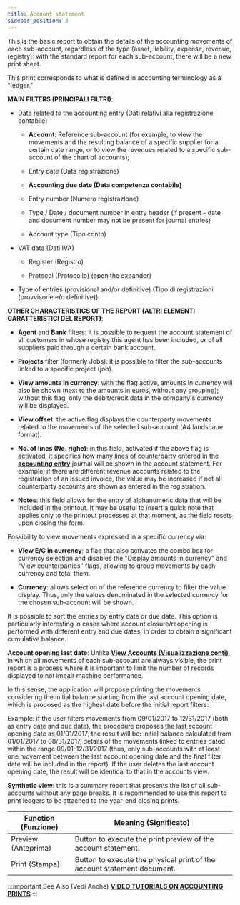 ```yaml
---
title: Account statement
sidebar_position: 3
---
```


This is the basic report to obtain the details of the accounting movements of each sub-account, regardless of the type (asset, liability, expense, revenue, registry): with the standard report for each sub-account, there will be a new print sheet.

This print corresponds to what is defined in accounting terminology as a "ledger."

**MAIN FILTERS (PRINCIPALI FILTRI)**:

- Data related to the accounting entry (Dati relativi alla registrazione contabile)

   - **Account**: Reference sub-account (for example, to view the movements and the resulting balance of a specific supplier for a certain date range, or to view the revenues related to a specific sub-account of the chart of accounts);

   - Entry date (Data registrazione)

   - **Accounting due date (Data competenza contabile)**

   - Entry number (Numero registrazione)

   - Type / Date / document number in entry header (if present - date and document number may not be present for journal entries)

   - Account type (Tipo conto)

- VAT data (Dati IVA)

   - Register (Registro)

   - Protocol (Protocollo) (open the expander)

- Type of entries (provisional and/or definitive) (Tipo di registrazioni (provvisorie e/o definitive))

**OTHER CHARACTERISTICS OF THE REPORT (ALTRI ELEMENTI CARATTERISTICI DEL REPORT)**:

- **Agent** and **Bank** filters: it is possible to request the account statement of all customers in whose registry this agent has been included, or of all suppliers paid through a certain bank account.

- **Projects** filter (formerly Jobs): it is possible to filter the sub-accounts linked to a specific project (job).

- **View amounts in currency**: with the flag active, amounts in currency will also be shown (next to the amounts in euros, without any grouping); without this flag, only the debit/credit data in the company's currency will be displayed.

- **View offset**: the active flag displays the counterparty movements related to the movements of the selected sub-account (A4 landscape format).

- **No. of lines (No. righe)**: in this field, activated if the above flag is activated, it specifies how many lines of counterparty entered in the **[accounting entry](/docs/finance-area/ledger-records/records/ledger-record)** journal will be shown in the account statement. For example, if there are different revenue accounts related to the registration of an issued invoice, the value may be increased if not all counterparty accounts are shown as entered in the registration.

- **Notes**: this field allows for the entry of alphanumeric data that will be included in the printout. It may be useful to insert a quick note that applies only to the printout processed at that moment, as the field resets upon closing the form.

Possibility to view movements expressed in a specific currency via:

- **View E/C in currency**: a flag that also activates the combo box for currency selection and disables the "Display amounts in currency" and "View counterparties" flags, allowing to group movements by each currency and total them.

- **Currency**: allows selection of the reference currency to filter the value display. Thus, only the values denominated in the selected currency for the chosen sub-account will be shown.

It is possible to sort the entries by entry date or due date. This option is particularly interesting in cases where account closure/reopening is performed with different entry and due dates, in order to obtain a significant cumulative balance.

**Account opening last date**: Unlike **[View Accounts (Visualizzazione conti)](/docs/finance-area/ledger-records/records/view-accounts)**, in which all movements of each sub-account are always visible, the print report is a process where it is important to limit the number of records displayed to not impair machine performance.

In this sense, the application will propose printing the movements considering the initial balance starting from the last account opening date, which is proposed as the highest date before the initial report filters.

Example: if the user filters movements from 09/01/2017 to 12/31/2017 (both as entry date and due date), the procedure proposes the last account opening date as 01/01/2017; the result will be: initial balance calculated from 01/01/2017 to 08/31/2017, details of the movements linked to entries dated within the range 09/01-12/31/2017 (thus, only sub-accounts with at least one movement between the last account opening date and the final filter date will be included in the report). If the user deletes the last account opening date, the result will be identical to that in the accounts view.

**Synthetic view**: this is a summary report that presents the list of all sub-accounts without any page breaks. It is recommended to use this report to print ledgers to be attached to the year-end closing prints.

| Function (Funzione) | Meaning (Significato) |
| --- | --- |
| Preview (Anteprima) | Button to execute the print preview of the account statement. |
| Print (Stampa) | Button to execute the physical print of the account statement document. |

:::important See Also (Vedi Anche)
[**VIDEO TUTORIALS ON ACCOUNTING PRINTS**](/docs/video/finance/intro.md)
:::